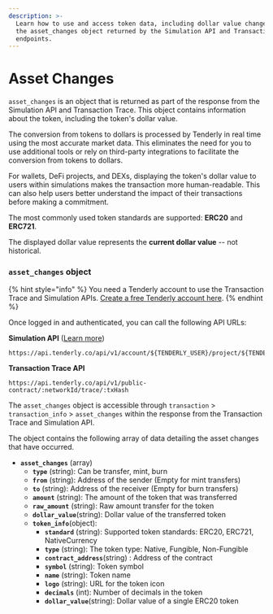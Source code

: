 ```yaml
---
description: >-
  Learn how to use and access token data, including dollar value changes, from
  the asset_changes object returned by the Simulation API and Transaction Trace
  endpoints.
---
```


# Asset Changes

`asset_changes` is an object that is returned as part of the response from the Simulation API and Transaction Trace. This object contains information about the token, including the token's dollar value.&#x20;

The conversion from tokens to dollars is processed by Tenderly in real time using the most accurate market data. This eliminates the need for you to use additional tools or rely on third-party integrations to facilitate the conversion from tokens to dollars.&#x20;

For wallets, DeFi projects, and DEXs, displaying the token's dollar value to users within simulations makes the transaction more human-readable. This can also help users better understand the impact of their transactions before making a commitment.

The most commonly used token standards are supported: **ERC20** and **ERC721**.

The displayed dollar value represents the **current dollar value** -- not historical.

### `asset_changes` object

{% hint style="info" %}
You need a Tenderly account to use the Transaction Trace and Simulation APIs. [Create a free Tenderly account here](https://dashboard.tenderly.co/register).
{% endhint %}

Once logged in and authenticated, you can call the following API URLs:

**Simulation API** ([Learn more](simulation-api/))

```
https://api.tenderly.co/api/v1/account/${TENDERLY_USER}/project/${TENDERLY_PROJECT}/simulate
```

**Transaction Trace API**

```
https://api.tenderly.co/api/v1/public-contract/:networkId/trace/:txHash 
```

The `asset_changes` object is accessible through `transaction` > `transaction_info` > `asset_changes` within the response from the Transaction Trace and Simulation API.

The object contains the following array of data detailing the asset changes that have occurred.

* **`asset_changes`** (array)
  * **`type`** (string): Can be transfer, mint, burn
  * **`from`** (string): Address of the sender (Empty for mint transfers)
  * **`to`** (string): Address of the receiver (Empty for burn transfers)
  * **`amount`** (string): The amount of the token that was transferred
  * **`raw_amount`** (string): Raw amount transfer for the token
  * **`dollar_value`**(string): Dollar value of the transferred token
  * **`token_info`**(object):
    * **`standard`** (string): Supported token standards: ERC20, ERC721, NativeCurrency
    * **`type`** (string): The token type: Native, Fungible, Non-Fungible
    * **`contract_address`**(string) : Address of the contract
    * **`symbol`** (string): Token symbol
    * **`name`** (string): Token name
    * **`logo`** (string): URL for the token icon
    * **`decimals`** (int): Number of decimals in the token
    * **`dollar_value`**(string): Dollar value of a single ERC20 token
